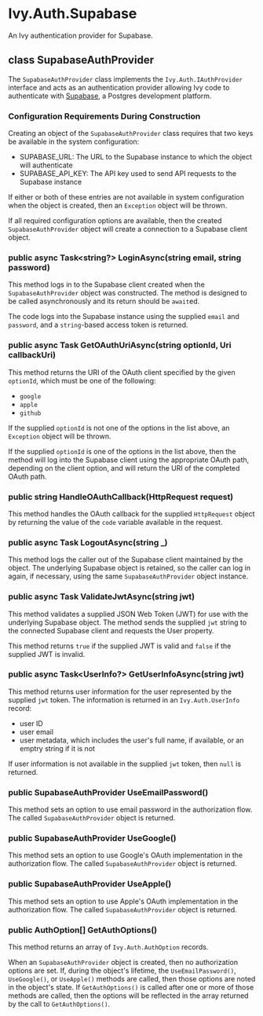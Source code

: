 # Ivy.Auth.Supabase

An Ivy authentication provider for Supabase.

## class SupabaseAuthProvider
The `SupabaseAuthProvider` class implements the `Ivy.Auth.IAuthProvider` interface and acts as an authentication provider allowing Ivy code to authenticate with [Supabase](https://supabase.com/), a Postgres development platform.

### Configuration Requirements During Construction
Creating an object of the `SupabaseAuthProvider` class requires that two keys be available in the system configuration:

* SUPABASE_URL: The URL to the Supabase instance to which the object will authenticate
* SUPABASE_API_KEY: The API key used to send API requests to the Supabase instance

If either or both of these entries are not available in system configuration when the object is created, then an `Exception` object will be thrown.

If all required configuration options are available, then the created `SupabaseAuthProvider` object will create a connection to a Supabase client object.

### public async Task<string?> LoginAsync(string email, string password)
This method logs in to the Supabase client created when the `SupabaseAuthProvider` object was constructed. The method is designed to be called asynchronously and its return should be `await`ed.

The code logs into the Supabase instance using the supplied `email` and `password`, and a `string`-based access token is returned.

### public async Task<Uri> GetOAuthUriAsync(string optionId, Uri callbackUri)
This method returns the URI of the OAuth client specified by the given `optionId`, which must be one of the following:

* `google`
* `apple`
* `github`

If the supplied `optionId` is not one of the options in the list above, an `Exception` object will be thrown.

If the supplied `optionId` is one of the options in the list above, then the method will log into the Supabase client using the appropriate OAuth path, depending on the client option, and will return the URI of the completed OAuth path.

### public string HandleOAuthCallback(HttpRequest request)
This method handles the OAuth callback for the supplied `HttpRequest` object by returning the value of the `code` variable available in the request.

### public async Task LogoutAsync(string _)
This method logs the caller out of the Supabase client maintained by the object. The underlying Supabase object is retained, so the caller can log in again, if necessary, using the same `SupabaseAuthProvider` object instance.

### public async Task<bool> ValidateJwtAsync(string jwt)
This method validates a supplied JSON Web Token (JWT) for use with the underlying Supabase object. The method sends the supplied `jwt` string to the connected Supabase client and requests the User property.

This method returns `true` if the supplied JWT is valid and `false` if the supplied JWT is invalid.

### public async Task<UserInfo?> GetUserInfoAsync(string jwt)
This method returns user information for the user represented by the supplied `jwt` token.  The information is returned in an `Ivy.Auth.UserInfo` record:

* user ID
* user email
* user metadata, which includes the user's full name, if available, or an emptry string if it is not

If user information is not available in the supplied `jwt` token, then `null` is returned.

### public SupabaseAuthProvider UseEmailPassword()
This method sets an option to use email password in the authorization flow. The called `SupabaseAuthProvider` object is returned.

### public SupabaseAuthProvider UseGoogle()
This method sets an option to use Google's OAuth implementation in the authorization flow. The called `SupabaseAuthProvider` object is returned.

### public SupabaseAuthProvider UseApple()
This method sets an option to use Apple's OAuth implementation in the authorization flow. The called `SupabaseAuthProvider` object is returned.

### public AuthOption[] GetAuthOptions()
This method returns an array of `Ivy.Auth.AuthOption` records.

When an `SupabaseAuthProvider` object is created, then no authorization options are set. If, during the object's lifetime, the `UseEmailPassword()`, `UseGoogle()`, or `UseApple()` methods are called, then those options are noted in the object's state. If `GetAuthOptions()` is called after one or more of those methods are called, then the options will be reflected in the array returned by the call to `GetAuthOptions()`.